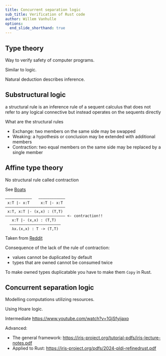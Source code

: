 ```yaml
---
title: Concurrent separation logic
sub_title: Verification of Rust code
author: Willem Vanhulle
options:
  end_slide_shorthand: true
---
```



## Type theory

Way to verify safety of computer programs.

Similar to logic.

Natural deduction describes inference.

## Substructural logic

a structural rule is an inference rule of a sequent calculus that does not refer to any logical connective but instead operates on the sequents directly

What are the structural rules 

- Exchange: two members on the same side may be swapped
- Weaking: a hypothesis or conclusion may be extended with additional members
- Contraction: two equal members on the same side may be replaced by a single member

## Affine type theory  

No structural rule called contraction

See [Boats](https://without.boats/blog/ownership/)

```
————————————   ————————————
 x:T |- x:T     x:T |- x:T
———————————————————————————
 x:T, x:T |- (x,x) : (T,T)
——————————————————————————— <- contraction!!
   x:T |- (x,x) : (T,T)
  ———————————————————————
   λx.(x,x) : T -> (T,T)
```
Taken from [Reddit](https://www.reddit.com/r/rust/comments/eaf5ko/what_logic_does_rusts_rules_correspond_to/)

Consequence of the lack of the rule of contraction: 
- values cannot be duplicated by default
- types that are owned cannot be consumed twice

To make owned types duplicatable you have to make them `Copy` in Rust.

## Concurrent separation logic

Modelling computations utilizing resources.

Using Hoare logic.

Intermediate
https://www.youtube.com/watch?v=1GjSfyijaxo

Advanced:

- The general framework: https://iris-project.org/tutorial-pdfs/iris-lecture-notes.pdf
- Applied to Rust: https://iris-project.org/pdfs/2024-pldi-refinedrust.pdf